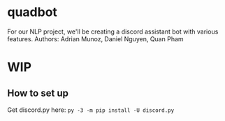 # quadbot
For our NLP project, we'll be creating a discord assistant bot with various features. Authors: Adrian Munoz, Daniel Nguyen, Quan Pham

# WIP
## How to set up
Get discord.py here:
`py -3 -m pip install -U discord.py`